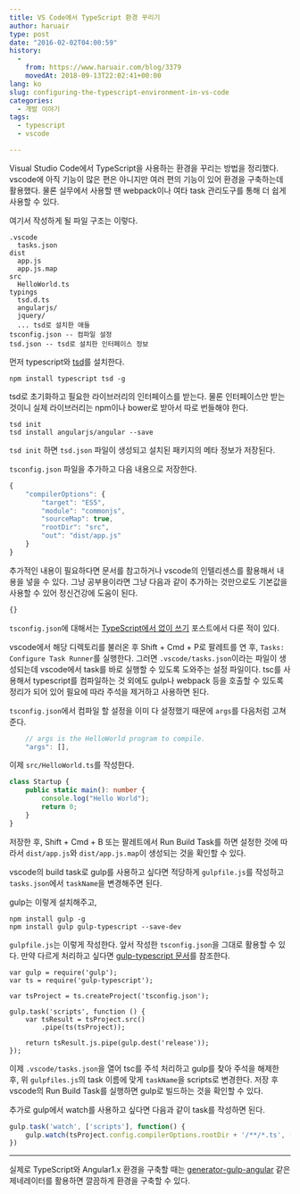 ```yaml
---
title: VS Code에서 TypeScript 환경 꾸리기
author: haruair
type: post
date: "2016-02-02T04:00:59"
history:
  - 
    from: https://www.haruair.com/blog/3379
    movedAt: 2018-09-13T22:02:41+00:00
lang: ko
slug: configuring-the-typescript-environment-in-vs-code
categories:
  - 개발 이야기
tags:
  - typescript
  - vscode

---
```

Visual Studio Code에서 TypeScript을 사용하는 환경을 꾸리는 방법을 정리했다. vscode에 아직 기능이 많은 편은 아니지만 여러 편의 기능이 있어 환경을 구축하는데 활용했다. 물론 실무에서 사용할 땐 webpack이나 여타 task 관리도구를 통해 더 쉽게 사용할 수 있다.

여기서 작성하게 될 파일 구조는 이렇다.

    .vscode
      tasks.json
    dist
      app.js
      app.js.map
    src
      HelloWorld.ts
    typings
      tsd.d.ts
      angularjs/
      jquery/
      ... tsd로 설치한 애들
    tsconfig.json -- 컴파일 설정
    tsd.json -- tsd로 설치한 인터페이스 정보
    

먼저 typescript와 [tsd][1]를 설치한다.

    npm install typescript tsd -g
    

tsd로 초기화하고 필요한 라이브러리의 인터페이스를 받는다. 물론 인터페이스만 받는 것이니 실제 라이브러리는 npm이나 bower로 받아서 따로 번들해야 한다.

    tsd init
    tsd install angularjs/angular --save
    

`tsd init` 하면 `tsd.json` 파일이 생성되고 설치된 패키지의 메타 정보가 저장된다.

`tsconfig.json` 파일을 추가하고 다음 내용으로 저장한다.

```js
{
    "compilerOptions": {
        "target": "ES5",
        "module": "commonjs",
        "sourceMap": true,
        "rootDir": "src",
        "out": "dist/app.js"
    }
}
```

추가적인 내용이 필요하다면 문서를 참고하거나 vscode의 인텔리센스를 활용해서 내용을 넣을 수 있다. 그냥 공부용이라면 그냥 다음과 같이 추가하는 것만으로도 기본값을 사용할 수 있어 정신건강에 도움이 된다.

```js
{}
```

`tsconfig.json`에 대해서는 [TypeScript에서 <reference> 없이 쓰기][2] 포스트에서 다룬 적이 있다.

vscode에서 해당 디렉토리를 불러온 후 Shift + Cmd + P로 팔레트를 연 후, `Tasks: Configure Task Runner`를 실행한다. 그러면 `.vscode/tasks.json`이라는 파일이 생성되는데 vscode에서 task를 바로 실행할 수 있도록 도와주는 설정 파일이다. tsc를 사용해서 typescript를 컴파일하는 것 외에도 gulp나 webpack 등을 호출할 수 있도록 정리가 되어 있어 필요에 따라 주석을 제거하고 사용하면 된다.

`tsconfig.json`에서 컴파일 할 설정을 이미 다 설정했기 때문에 `args`를 다음처럼 고쳐준다.

```js
    // args is the HelloWorld program to compile.
    "args": [],
```

이제 `src/HelloWorld.ts`를 작성한다.

```typescript
class Startup {
    public static main(): number {
        console.log("Hello World");
        return 0;
    }
}
```

저장한 후, Shift + Cmd + B 또는 팔레트에서 Run Build Task를 하면 설정한 것에 따라서 `dist/app.js`와 `dist/app.js.map`이 생성되는 것을 확인할 수 있다.

vscode의 build task로 gulp를 사용하고 싶다면 적당하게 `gulpfile.js`를 작성하고 `tasks.json`에서 `taskName`을 변경해주면 된다.

gulp는 이렇게 설치해주고,

    npm install gulp -g
    npm install gulp gulp-typescript --save-dev
    

`gulpfile.js`는 이렇게 작성한다. 앞서 작성한 `tsconfig.json`을 그대로 활용할 수 있다. 만약 다르게 처리하고 싶다면 [gulp-typescript 문서][3]를 참조한다.

    var gulp = require('gulp');
    var ts = require('gulp-typescript');
    
    var tsProject = ts.createProject('tsconfig.json');
    
    gulp.task('scripts', function () {
        var tsResult = tsProject.src()
            .pipe(ts(tsProject));
    
        return tsResult.js.pipe(gulp.dest('release'));
    });
    

이제 `.vscode/tasks.json`을 열어 tsc를 주석 처리하고 gulp를 찾아 주석을 해제한 후, 위 `gulpfiles.js`의 task 이름에 맞게 `taskName`을 scripts로 변경한다. 저장 후 vscode의 Run Build Task를 실행하면 gulp로 빌드하는 것을 확인할 수 있다.

추가로 gulp에서 watch를 사용하고 싶다면 다음과 같이 task를 작성하면 된다.

```js
gulp.task('watch', ['scripts'], function() {
    gulp.watch(tsProject.config.compilerOptions.rootDir + '/**/*.ts', ['scripts']);
})
```

* * *

실제로 TypeScript와 Angular1.x 환경을 구축할 때는 [generator-gulp-angular][4] 같은 제네레이터를 활용하면 깔끔하게 환경을 구축할 수 있다.

 [1]: http://haruair.com/blog/3268
 [2]: http://haruair.com/blog/3256
 [3]: https://github.com/ivogabe/gulp-typescript
 [4]: https://github.com/Swiip/generator-gulp-angular